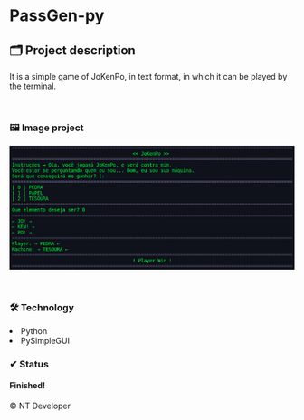 # PassGen-py

## 🗂 Project description

<p>
	It is a simple game of JoKenPo, in text format, in which it can be played by the terminal.
</p>

<br>

### 🖼 Image project
![JoKenPo-py](/JoKenPo-Py.png)

<br>

### 🛠 Technology

<li> Python
<li> PySimpleGUI

<br>

### ✔ Status

<h4>Finished!</h4>

<footer>&copy; NT Developer</footer>
